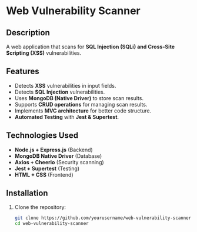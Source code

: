 # Web Vulnerability Scanner

## Description
A web application that scans for **SQL Injection (SQLi) and Cross-Site Scripting (XSS)** vulnerabilities.

## Features
- Detects **XSS** vulnerabilities in input fields.
- Detects **SQL Injection** vulnerabilities.
- Uses **MongoDB (Native Driver)** to store scan results.
- Supports **CRUD operations** for managing scan results.
- Implements **MVC architecture** for better code structure.
- **Automated Testing** with **Jest & Supertest**.

## Technologies Used
- **Node.js + Express.js** (Backend)
- **MongoDB Native Driver** (Database)
- **Axios + Cheerio** (Security scanning)
- **Jest + Supertest** (Testing)
- **HTML + CSS** (Frontend)

## Installation
1. Clone the repository:
   ```sh
   git clone https://github.com/yourusername/web-vulnerability-scanner.git
   cd web-vulnerability-scanner
